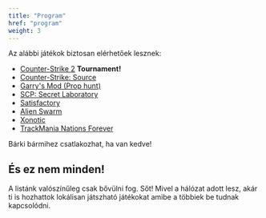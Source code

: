 ```yaml
---
title: "Program"
href: "program"
weight: 3
---
```


Az alábbi játékok biztosan elérhetőek lesznek:

- [Counter-Strike 2](https://store.steampowered.com/app/730/CounterStrike_2/) **Tournament!**
- [Counter-Strike: Source](https://store.steampowered.com/app/240/CounterStrike_Source/)
- [Garry's Mod (Prop hunt)](https://store.steampowered.com/app/4000/Garrys_Mod/)
- [SCP: Secret Laboratory](https://store.steampowered.com/app/700330/SCP_Secret_Laboratory/)
- [Satisfactory](https://store.steampowered.com/app/526870/Satisfactory/)
- [Alien Swarm](https://store.steampowered.com/app/630/Alien_Swarm/)
- [Xonotic](https://xonotic.org/)
- [TrackMania Nations Forever](https://store.steampowered.com/app/11020/TrackMania_Nations_Forever/)

Bárki bármihez csatlakozhat, ha van kedve!

## És ez nem minden!

A listánk valószínűleg csak bővülni fog. Sőt! Mivel a hálózat adott lesz, akár ti is hozhattok lokálisan játszható játékokat amibe a többiek be tudnak kapcsolódni.
